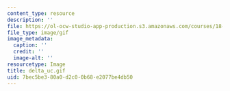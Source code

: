 ```yaml
---
content_type: resource
description: ''
file: https://ol-ocw-studio-app-production.s3.amazonaws.com/courses/18-013a-calculus-with-applications-spring-2005/7bec5be380a0d2c00b68e2077be4db50_delta_uc.gif
file_type: image/gif
image_metadata:
  caption: ''
  credit: ''
  image-alt: ''
resourcetype: Image
title: delta_uc.gif
uid: 7bec5be3-80a0-d2c0-0b68-e2077be4db50
---
```

